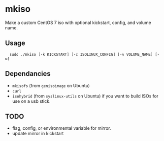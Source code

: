 mkiso
=====

Make a custom CentOS 7 iso with optional kickstart, config, and volume name.

Usage
-----

```
  sudo ./mkiso [-k KICKSTART] [-c ISOLINUX_CONFIG] [-v VOLUME_NAME] [-u]
```

Dependancies
------------

* `mkisofs` (from `genisoimage` on Ubuntu)
* `curl`
* `isohybrid` (from `syslinux-utils` on Ubuntu) if you want to build ISOs 
  for use on a usb stick.

TODO
----

* flag, config, or environmental variable for mirror.
* update mirror in kickstart
